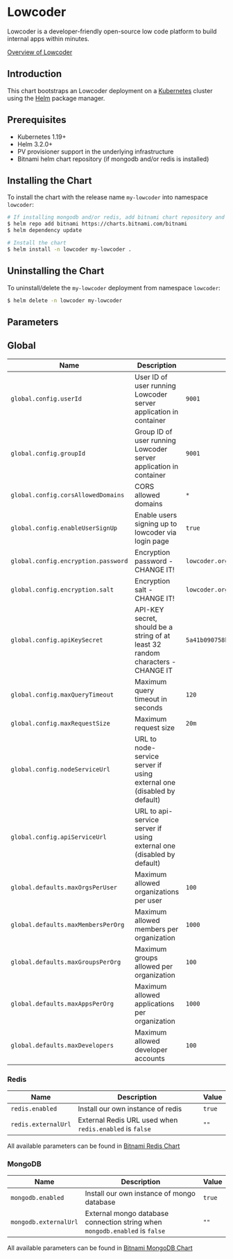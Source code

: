 # Lowcoder

Lowcoder is a developer-friendly open-source low code platform to build internal apps within minutes.

[Overview of Lowcoder](https://docs.lowcoder.org/)

## Introduction

This chart bootstraps an Lowcoder deployment on a [Kubernetes](https://kubernetes.io) cluster using the [Helm](https://helm.sh) package manager.

## Prerequisites

- Kubernetes 1.19+
- Helm 3.2.0+
- PV provisioner support in the underlying infrastructure
- Bitnami helm chart repository (if mongodb and/or redis is installed)

## Installing the Chart

To install the chart with the release name `my-lowcoder` into namespace `lowcoder`:

```bash
# If installing mongodb and/or redis, add bitnami chart repository and update chart dependenices
$ helm repo add bitnami https://charts.bitnami.com/bitnami
$ helm dependency update

# Install the chart
$ helm install -n lowcoder my-lowcoder .
```

## Uninstalling the Chart

To uninstall/delete the `my-lowcoder` deployment from namespace `lowcoder`:

```bash
$ helm delete -n lowcoder my-lowcoder
```

## Parameters

## Global

| Name                                    | Description                                                                       | Value          |
| --------------------------------------- | --------------------------------------------------------------------------------- | -------------- |
| `global.config.userId`                  | User ID of user running Lowcoder server application in container                  | `9001`         |
| `global.config.groupId`                 | Group ID of user running Lowcoder server application in container                 | `9001`         |
| `global.config.corsAllowedDomains`      | CORS allowed domains                                                              | `*`            |
| `global.config.enableUserSignUp`        | Enable users signing up to lowcoder via login page                                | `true`         |
| `global.config.encryption.password`     | Encryption password  - CHANGE IT!                                                 | `lowcoder.org` |
| `global.config.encryption.salt`         | Encryption salt      - CHANGE IT!                                                 | `lowcoder.org` |
| `global.config.apiKeySecret`            | API-KEY secret, should be a string of at least 32 random characters - CHANGE IT   | `5a41b090758b39b226603177ef48d73ae9839dd458ccb7e66f7e7cc028d5a50b` |
| `global.config.maxQueryTimeout`         | Maximum query timeout in seconds                                                  | `120`          |
| `global.config.maxRequestSize`          | Maximum request size                                                              | `20m`          |
| `global.config.nodeServiceUrl`          | URL to node-service server if using external one (disabled by default)            |                |
| `global.config.apiServiceUrl`           | URL to api-service server if using external one (disabled by default)             |                |
| `global.defaults.maxOrgsPerUser`        | Maximum allowed organizations per user                                            | `100`          |
| `global.defaults.maxMembersPerOrg`      | Maximum allowed members per organization                                          | `1000`         |
| `global.defaults.maxGroupsPerOrg`       | Maximum groups allowed per organization                                           | `100`          |
| `global.defaults.maxAppsPerOrg`         | Maximum allowed applications per organization                                     | `1000`         |
| `global.defaults.maxDevelopers`         | Maximum allowed developer accounts                                                | `100`          |

### Redis

| Name                                 | Description                                                                 | Value            |
| ------------------------------------ | --------------------------------------------------------------------------- | ---------------- |
| `redis.enabled`                      | Install our own instance of redis                                           | `true`           |
| `redis.externalUrl`                  | External Redis URL used when `redis.enabled` is `false`                     | `""`             |

All available parameters can be found in [Bitnami Redis Chart](https://github.com/bitnami/charts/tree/main/bitnami/redis/#parameters)

### MongoDB

| Name                                 | Description                                                                 | Value            |
| ------------------------------------ | --------------------------------------------------------------------------- | ---------------- |
| `mongodb.enabled`                    | Install our own instance of mongo database                                  | `true`           |
| `mongodb.externalUrl`                | External mongo database connection string when `mongodb.enabled` is `false` | `""`             |

All available parameters can be found in [Bitnami MongoDB Chart](https://github.com/bitnami/charts/tree/main/bitnami/mongodb/#parameters)

